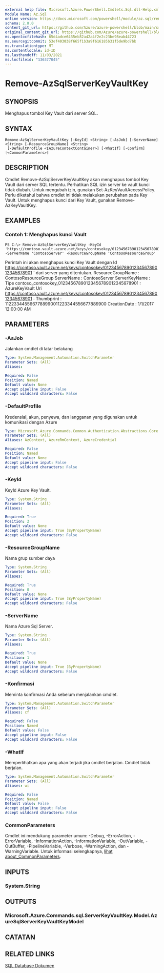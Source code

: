 ```yaml
---
external help file: Microsoft.Azure.PowerShell.Cmdlets.Sql.dll-Help.xml
Module Name: Az.Sql
online version: https://docs.microsoft.com/powershell/module/az.sql/remove-azsqlserverkeyvaultkey
schema: 2.0.0
content_git_url: https://github.com/Azure/azure-powershell/blob/main/src/Sql/Sql/help/Remove-AzSqlServerKeyVaultKey.md
original_content_git_url: https://github.com/Azure/azure-powershell/blob/main/src/Sql/Sql/help/Remove-AzSqlServerKeyVaultKey.md
ms.openlocfilehash: 65d4adce6435eb82a42a4f2e2c23be98eab44723
ms.sourcegitcommit: 53ef403038f665f1b3a9f616185b31f5de9bd7bb
ms.translationtype: MT
ms.contentlocale: id-ID
ms.lasthandoff: 11/03/2021
ms.locfileid: "136377045"
---
```

# Remove-AzSqlServerKeyVaultKey

## SYNOPSIS
Menghapus tombol Key Vault dari server SQL.

## SYNTAX

```
Remove-AzSqlServerKeyVaultKey [-KeyId] <String> [-AsJob] [-ServerName] <String> [-ResourceGroupName] <String>
 [-DefaultProfile <IAzureContextContainer>] [-WhatIf] [-Confirm] [<CommonParameters>]
```

## DESCRIPTION
Cmdlet Remove-AzSqlServerKeyVaultKey akan menghapus tombol Key Vault dari server SQL tertentu.
Perhatikan SQL izin server ke vault kunci tidak diubah.
Untuk mengubah izin, gunakan Set-AzKeyVaultAccessPolicy.
Perlu diketahui bahwa cmdlet ini tidak melakukan perubahan pada Key Vault.
Untuk menghapus kunci dari Key Vault, gunakan Remove-AzKeyVaultKey.

## EXAMPLES

### Contoh 1: Menghapus kunci Vault
```
PS C:\> Remove-AzSqlServerKeyVaultKey -KeyId 'https://contoso.vault.azure.net/keys/contosokey/01234567890123456789012345678901' -ServerName 'ContosoServer' -ResourceGroupName 'ContosoResourceGroup'
```

Perintah ini akan menghapus kunci Key Vault dengan Id https://contoso.vault.azure.net/keys/contosokey/01234567890123456789012345678901 ' dari server yang ditentukan.
ResourceGroupName : ContosoResourceGroup ServerName : ContosoServer ServerKeyName : Tipe contoso_contosokey_01234567890123456789012345678901 : AzureKeyVault Uri https://contoso.vault.azure.net/keys/contosokey/01234567890123456789012345678901 : Thumbprint : 1122334455667788990011223344556677889900 CreationDate : 1/1/2017 12:00:00 AM

## PARAMETERS

### -AsJob
Jalankan cmdlet di latar belakang

```yaml
Type: System.Management.Automation.SwitchParameter
Parameter Sets: (All)
Aliases:

Required: False
Position: Named
Default value: None
Accept pipeline input: False
Accept wildcard characters: False
```

### -DefaultProfile
Kredensial, akun, penyewa, dan langganan yang digunakan untuk komunikasi dengan Azure

```yaml
Type: Microsoft.Azure.Commands.Common.Authentication.Abstractions.Core.IAzureContextContainer
Parameter Sets: (All)
Aliases: AzContext, AzureRmContext, AzureCredential

Required: False
Position: Named
Default value: None
Accept pipeline input: False
Accept wildcard characters: False
```

### -KeyId
KeyId Azure Key Vault.

```yaml
Type: System.String
Parameter Sets: (All)
Aliases:

Required: True
Position: 2
Default value: None
Accept pipeline input: True (ByPropertyName)
Accept wildcard characters: False
```

### -ResourceGroupName
Nama grup sumber daya

```yaml
Type: System.String
Parameter Sets: (All)
Aliases:

Required: True
Position: 0
Default value: None
Accept pipeline input: True (ByPropertyName)
Accept wildcard characters: False
```

### -ServerName
Nama Azure Sql Server.

```yaml
Type: System.String
Parameter Sets: (All)
Aliases:

Required: True
Position: 1
Default value: None
Accept pipeline input: True (ByPropertyName)
Accept wildcard characters: False
```

### -Konfirmasi
Meminta konfirmasi Anda sebelum menjalankan cmdlet.

```yaml
Type: System.Management.Automation.SwitchParameter
Parameter Sets: (All)
Aliases: cf

Required: False
Position: Named
Default value: False
Accept pipeline input: False
Accept wildcard characters: False
```

### -WhatIf
Memperlihatkan apa yang akan terjadi jika cmdlet berjalan.
Cmdlet tidak berjalan.

```yaml
Type: System.Management.Automation.SwitchParameter
Parameter Sets: (All)
Aliases: wi

Required: False
Position: Named
Default value: False
Accept pipeline input: False
Accept wildcard characters: False
```

### CommonParameters
Cmdlet ini mendukung parameter umum: -Debug, -ErrorAction, -ErrorVariable, -InformationAction, -InformationVariable, -OutVariable, -OutBuffer, -PipelineVariable, -Verbose, -WarningAction, dan -WarningVariable. Untuk informasi selengkapnya, [lihat about_CommonParameters](http://go.microsoft.com/fwlink/?LinkID=113216).

## INPUTS

### System.String

## OUTPUTS

### Microsoft.Azure.Commands.sql.ServerKeyVaultKey.Model.AzureSqlServerKeyVaultKeyModel

## CATATAN

## RELATED LINKS

[SQL Database Dokumen](https://docs.microsoft.com/azure/sql-database/)
